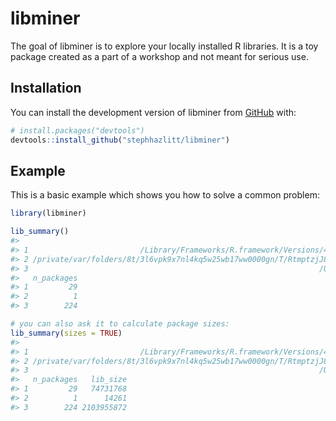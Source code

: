 
<!-- README.md is generated from README.Rmd. Please edit that file -->

# libminer

<!-- badges: start -->
<!-- badges: end -->

The goal of libminer is to explore your locally installed R libraries.
It is a toy package created as a part of a workshop and not meant for
serious use.

## Installation

You can install the development version of libminer from
[GitHub](https://github.com/) with:

``` r
# install.packages("devtools")
devtools::install_github("stephhazlitt/libminer")
```

## Example

This is a basic example which shows you how to solve a common problem:

``` r
library(libminer)

lib_summary()
#>                                                                                        library
#> 1                         /Library/Frameworks/R.framework/Versions/4.3-arm64/Resources/library
#> 2 /private/var/folders/8t/3l6vpk9x7nl4kq5w25wb17ww0000gn/T/RtmptzjJ83/temp_libpathe7036dcd7810
#> 3                                                                 /Users/stephhazlitt/Rlibrary
#>   n_packages
#> 1         29
#> 2          1
#> 3        224

# you can also ask it to calculate package sizes:
lib_summary(sizes = TRUE)
#>                                                                                        library
#> 1                         /Library/Frameworks/R.framework/Versions/4.3-arm64/Resources/library
#> 2 /private/var/folders/8t/3l6vpk9x7nl4kq5w25wb17ww0000gn/T/RtmptzjJ83/temp_libpathe7036dcd7810
#> 3                                                                 /Users/stephhazlitt/Rlibrary
#>   n_packages   lib_size
#> 1         29   74731768
#> 2          1      14261
#> 3        224 2103955872
```
